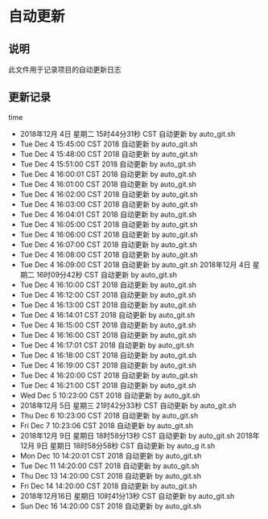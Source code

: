 # 自动更新

## 说明
此文件用于记录项目的自动更新日志

## 更新记录
time

- 2018年12月 4日 星期二 15时44分31秒 CST 自动更新 by auto_git.sh
- Tue Dec 4 15:45:00 CST 2018 自动更新 by auto_git.sh
- Tue Dec 4 15:48:00 CST 2018 自动更新 by auto_git.sh
- Tue Dec 4 15:51:00 CST 2018 自动更新 by auto_git.sh
- Tue Dec 4 16:00:01 CST 2018 自动更新 by auto_git.sh
- Tue Dec 4 16:01:00 CST 2018 自动更新 by auto_git.sh
- Tue Dec 4 16:02:00 CST 2018 自动更新 by auto_git.sh
- Tue Dec 4 16:03:00 CST 2018 自动更新 by auto_git.sh
- Tue Dec 4 16:04:01 CST 2018 自动更新 by auto_git.sh
- Tue Dec 4 16:05:00 CST 2018 自动更新 by auto_git.sh
- Tue Dec 4 16:06:00 CST 2018 自动更新 by auto_git.sh
- Tue Dec 4 16:07:00 CST 2018 自动更新 by auto_git.sh
- Tue Dec 4 16:08:00 CST 2018 自动更新 by auto_git.sh
- Tue Dec 4 16:09:00 CST 2018 自动更新 by auto_git.sh
2018年12月 4日 星期二 16时09分42秒 CST 自动更新 by auto_git.sh
- Tue Dec 4 16:10:00 CST 2018 自动更新 by auto_git.sh
- Tue Dec 4 16:12:00 CST 2018 自动更新 by auto_git.sh
- Tue Dec 4 16:13:00 CST 2018 自动更新 by auto_git.sh
- Tue Dec 4 16:14:01 CST 2018 自动更新 by auto_git.sh
- Tue Dec 4 16:15:00 CST 2018 自动更新 by auto_git.sh
- Tue Dec 4 16:16:00 CST 2018 自动更新 by auto_git.sh
- Tue Dec 4 16:17:01 CST 2018 自动更新 by auto_git.sh
- Tue Dec 4 16:18:00 CST 2018 自动更新 by auto_git.sh
- Tue Dec 4 16:19:00 CST 2018 自动更新 by auto_git.sh
- Tue Dec 4 16:20:00 CST 2018 自动更新 by auto_git.sh
- Tue Dec 4 16:21:00 CST 2018 自动更新 by auto_git.sh
- Wed Dec 5 10:23:00 CST 2018 自动更新 by auto_git.sh
- 2018年12月 5日 星期三 21时42分33秒 CST 自动更新 by auto_git.sh
- Thu Dec 6 10:23:00 CST 2018 自动更新 by auto_git.sh
- Fri Dec 7 10:23:06 CST 2018 自动更新 by auto_git.sh
- 2018年12月 9日 星期日 18时58分13秒 CST 自动更新 by auto_git.sh
2018年12月 9日 星期日 18时58分58秒 CST 自动更新 by auto_g it.sh
- Mon Dec 10 14:20:01 CST 2018 自动更新 by auto_git.sh
- Tue Dec 11 14:20:00 CST 2018 自动更新 by auto_git.sh
- Thu Dec 13 14:20:00 CST 2018 自动更新 by auto_git.sh
- Fri Dec 14 14:20:00 CST 2018 自动更新 by auto_git.sh
- 2018年12月16日 星期日 10时41分13秒 CST 自动更新 by auto_git.sh
- Sun Dec 16 14:20:00 CST 2018 自动更新 by auto_git.sh
